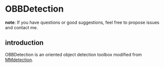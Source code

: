 # OBBDetection

**note**: If you have questions or good suggestions, feel free to propose issues and contact me.

## introduction

OBBDetection is an oriented object detection toolbox modified from [MMdetection](https://github.com/open-mmlab/mmdetection).

```
